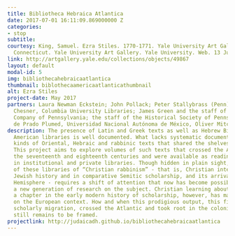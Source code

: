 ```yaml
---
title: Bibliotheca Hebraica Atlantica
date: 2017-07-01 16:11:09.869000000 Z
categories:
- stop
subtitle: 
courtesy: King, Samuel. Ezra Stiles. 1770-1771. Yale University Art Gallery, New Haven,
  Connecticut. Yale University Art Gallery. Yale University. Web. 13 July 2017. <http://artgallery.yale.edu/collections/objects/49867>.
link: http://artgallery.yale.edu/collections/objects/49867
layout: default
modal-id: 5
img: bibliothecahebraicaatlantica
thumbnail: biblothecaamericaatlanticathumbnail
alt: Ezra Stiles
project-date: May 2017
partners: Laura Newman Eckstein; John Pollack; Peter Stallybrass (Penn); Michelle
  Chesner, Columbia University Libraries; James Green and the staff of the Library
  Company of Pennsylvania; the staff of the Historical Society of Pennsylvania; Jesús
  de Prado Plumed, Universidad Nacional Autónoma de México, Oliver Mitchell-Boyask.
description: The presence of Latin and Greek texts as well as Hebrew Bibles in colonial
  American libraries is well documented. What lacks systematic documentation are other
  kinds of Oriental, Hebraic and rabbinic texts that shared the shelves with them.
  This project aims to explore volumes of such texts that crossed the Atlantic during
  the seventeenth and eighteenth centuries and were available as reading materials
  in institutional and private libraries. Though hidden in plain sight, recognition
  of these libraries of “Christian rabbinism” - that is, Christian interest in post-Biblical
  Jewish history and in comparative Semitic scholarship, and its arrival in the Western
  Hemisphere - requires a shift of attention that now has become possible thanks to
  a new generation of research on the subject. Christian learning about Judaism as
  a chapter in the early modern history of scholarship, however, has mainly focused
  on the European context. How and when this prodigious output, this first wave of
  scholarly migration, crossed the Atlantic and took root in the colonial Americas
  still remains to be framed.
projectlink: http://judaicadh.github.io/bibliothecahebraicaatlantica
---
```


